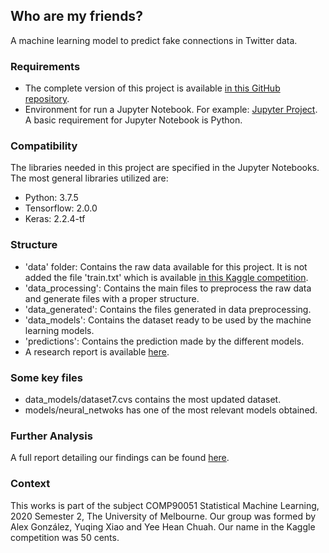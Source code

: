 ## Who are my friends?
A machine learning model to predict fake connections in Twitter data.

### Requirements
- The complete version of this project is available [in this GitHub repository](https://github.com/alexantoniogonzalez2/comp90051-2020-sem2-proj1).
- Environment for run a Jupyter Notebook. For example: [Jupyter Project](https://jupyter.org/install). A basic requirement for Jupyter Notebook is Python.   

### Compatibility
The libraries needed in this project are specified in the Jupyter Notebooks. The most general libraries utilized are:
- Python: 3.7.5
- Tensorflow: 2.0.0
- Keras: 2.2.4-tf

### Structure
- 'data' folder: Contains the raw data available for this project. It is not added the file 'train.txt' which is available [in this Kaggle competition](https://www.kaggle.com/c/comp90051-2020-sem2-proj1/data).
- 'data_processing': Contains the main files to preprocess the raw data and generate files with a proper structure.
- 'data_generated': Contains the files generated in data preprocessing.
- 'data_models': Contains the dataset ready to be used by the machine learning models.
- 'predictions': Contains the prediction made by the different models.
- A research report is available [here](https://github.com/alexantoniogonzalez2/comp90051-2020-sem2-proj1).

### Some key files
- data_models/dataset7.cvs contains the most updated dataset.
- models/neural_netwoks has one of the most relevant models obtained.

### Further Analysis
A full report detailing our findings can be found [here](https://github.com/alexantoniogonzalez2/predicting-twitter-fake-connections/blob/master/Ego%20Network%20Analysis%20Research%20Report.pdf).

### Context
This works is part of the subject COMP90051 Statistical Machine Learning, 2020 Semester 2, The University of Melbourne. Our group was formed by Alex González, Yuqing Xiao and Yee Hean Chuah. Our name in the Kaggle competition was 50 cents.
